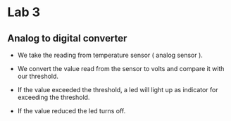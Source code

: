 # Lab 3

## Analog to digital converter

* We take the reading from temperature sensor ( analog sensor ).

* We convert the value read from the sensor to volts and compare it with our threshold.

* If the value exceeded the threshold, a led will light up as indicator for exceeding the threshold.

* If the value reduced the led turns off.



